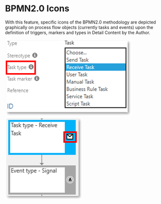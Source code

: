 # BPMN2.0 Icons 

With this feature, specific icons of the BPMN2.0 methodology are depicted graphically on process flow objects (currently tasks and events) upon the definition of triggers, markers and types in Detail Content by the Author.

![screen](../media/BPMNIcons.png)          ![screen](../media/BPMNIcons2.png)  
